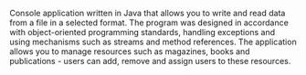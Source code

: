 Console application written in Java that allows you to write and read data from a file in a selected format. The program was designed in accordance with object-oriented programming standards, handling exceptions and using mechanisms such as streams and method references. The application allows you to manage resources such as magazines, books and publications - users can add, remove and assign users to these resources.
